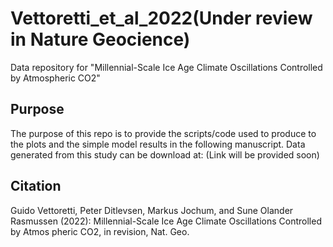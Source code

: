# Vettoretti_et_al_2022(Under review in Nature Geocience)
Data repository for "Millennial-Scale Ice Age Climate Oscillations Controlled by Atmospheric CO2"

## Purpose 

The purpose of this repo is to provide the scripts/code used to produce to the plots and the simple model results in the following manuscript. Data generated from this study can be download at: (Link will be provided soon)

## Citation

Guido Vettoretti, Peter Ditlevsen, Markus Jochum, and Sune Olander Rasmussen (2022): Millennial-Scale Ice Age Climate Oscillations Controlled by Atmos
pheric CO2, in revision, Nat. Geo.

